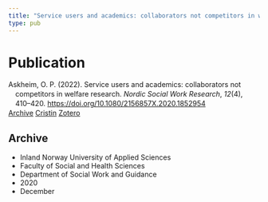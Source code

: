 ```yaml
---
title: "Service users and academics: collaborators not competitors in welfare research"
type: pub
---
```

<h1>Publication</h1>
<article id="csl-bib-container-T47JZ42E" class="csl-bib-container">
  <div class="csl-bib-body" style="line-height: 1.35; padding-left: 1em; text-indent:-1em;">
  <div class="csl-entry">Askheim, O. P. (2022). Service users and academics: collaborators not competitors in welfare research. <i>Nordic Social Work Research</i>, <i>12</i>(4), 410&#x2013;420. <a href="https://doi.org/10.1080/2156857X.2020.1852954">https://doi.org/10.1080/2156857X.2020.1852954</a></div>
</div>
  <div class="csl-bib-buttons">
    <a href="#taxonomy-article-T47JZ42E" class="csl-bib-button">Archive</a>
    <a href="https://app.cristin.no/results/show.jsf?id=1862843" alt="Cristin URL" class="csl-bib-button">Cristin</a>
    <a href="http://zotero.org/groups/5022929/items/T47JZ42E" alt="Zotero URL" class="csl-bib-button">Zotero</a>
  </div>
  <div id="csl-bib-meta-container-T47JZ42E"></div>
</article>
<div id="csl-bib-meta-T47JZ42E" class="csl-bib-meta">
  <article id="taxonomy-article-T47JZ42E" class="taxonomy-article">
    <h1>Archive</h1>
    <ul>
      <li>Inland Norway University of Applied Sciences</li>
      <li>Faculty of Social and Health Sciences</li>
      <li>Department of Social Work and Guidance</li>
      <li>2020</li>
      <li>December</li>
    </ul>
  </article>
</div>
